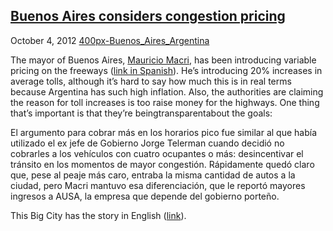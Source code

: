 ## [Buenos Aires considers congestion pricing](/2012/10/04/buenos-aires-considers-congestion-pricing/ "Buenos Aires considers congestion pricing")

October 4, 2012
[400px-Buenos_Aires_Argentina](http://priceroads.com/2012/10/04/buenos-aires-considers-congestion-pricing/)

The mayor of Buenos Aires, [Mauricio Macri](http://en.wikipedia.org/wiki/Mauricio_Macri), has been introducing variable pricing on the freeways ([link in Spanish](http://www.pagina12.com.ar/diario/economia/2-199958-2012-07-31.html)). He’s introducing 20% increases in average tolls, although it’s hard to say how much this is in real terms because Argentina has such high inflation. Also, the authorities are claiming the reason for toll increases is too raise money for the highways. One thing that’s important is that they’re beingtransparentabout the goals:

El argumento para cobrar más en los horarios pico fue similar al que había utilizado el ex jefe de Gobierno Jorge Telerman cuando decidió no cobrarles a los vehículos con cuatro ocupantes o más: desincentivar el tránsito en los momentos de mayor congestión. Rápidamente quedó claro que, pese al peaje más caro, entraba la misma cantidad de autos a la ciudad, pero Macri mantuvo esa diferenciación, que le reportó mayores ingresos a AUSA, la empresa que depende del gobierno porteño.

This Big City has the story in English ([link](http://thisbigcity.net/to-drive-or-not-to-drive-two-south-american-countries-consider-congestion-pricing/)).

					            